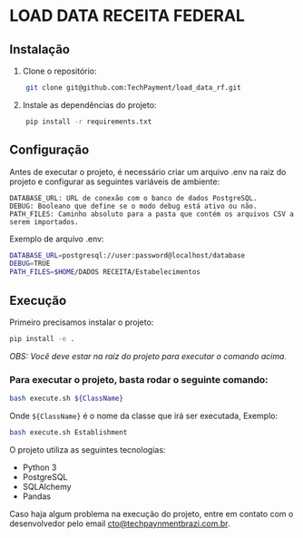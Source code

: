 # LOAD DATA RECEITA FEDERAL

## Instalação

1. Clone o repositório:
```bash
    git clone git@github.com:TechPayment/load_data_rf.git
```


2. Instale as dependências do projeto:

```bash
    pip install -r requirements.txt
```

## Configuração

Antes de executar o projeto, é necessário criar um arquivo .env na raiz do projeto e configurar as seguintes variáveis de ambiente:

    DATABASE_URL: URL de conexão com o banco de dados PostgreSQL.
    DEBUG: Booleano que define se o modo debug está ativo ou não.
    PATH_FILES: Caminho absoluto para a pasta que contém os arquivos CSV a serem importados.

Exemplo de arquivo .env:

```bash
DATABASE_URL=postgresql://user:password@localhost/database
DEBUG=TRUE
PATH_FILES=$HOME/DADOS RECEITA/Estabelecimentos
```
## Execução


Primeiro precisamos instalar o projeto:
```bash
pip install -e .
```
*OBS: Você deve estar na raiz do projeto para executar o comando acima.*

### Para executar o projeto, basta rodar o seguinte comando:

```bash
bash execute.sh ${ClassName}
```

Onde `${ClassName}` é o nome da classe que irá ser executada, Exemplo:
```bash
bash execute.sh Establishment
```



O projeto utiliza as seguintes tecnologias:

- Python 3
- PostgreSQL
- SQLAlchemy
- Pandas

Caso haja algum problema na execução do projeto, entre em contato com o desenvolvedor pelo email cto@techpaynmentbrazi.com.br.
